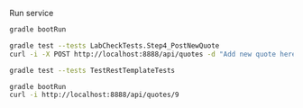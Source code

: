 Run service 
```bash
gradle bootRun
```

```bash
gradle test --tests LabCheckTests.Step4_PostNewQuote
curl -i -X POST http://localhost:8888/api/quotes -d "Add new quote here"
```


```bash
gradle test --tests TestRestTemplateTests
```

```bash
gradle bootRun 
curl -i http://localhost:8888/api/quotes/9
```


